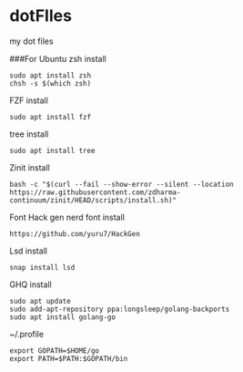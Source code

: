 # dotFIles
my dot files

###For Ubuntu
zsh install  
```
sudo apt install zsh  
chsh -s $(which zsh)  
```
  
FZF install  
```
sudo apt install fzf
```
  
tree install  
```
sudo apt install tree
```
  
Zinit install  
```
bash -c "$(curl --fail --show-error --silent --location https://raw.githubusercontent.com/zdharma-continuum/zinit/HEAD/scripts/install.sh)"  
```
  
Font Hack gen nerd font install  
```
https://github.com/yuru7/HackGen  
```
  
Lsd install  
```
snap install lsd  
```
  
GHQ install  
```
sudo apt update  
sudo add-apt-repository ppa:longsleep/golang-backports  
sudo apt install golang-go  
```
~/.profile  
```
export GOPATH=$HOME/go  
export PATH=$PATH:$GOPATH/bin
```  


